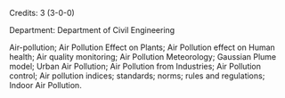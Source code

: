 Credits: 3 (3-0-0)

Department: Department of Civil Engineering

Air-pollution; Air Pollution Effect on Plants; Air Pollution effect on Human health; Air quality monitoring; Air Pollution Meteorology; Gaussian Plume model; Urban Air Pollution; Air Pollution from Industries; Air Pollution control; Air pollution indices; standards; norms; rules and regulations; Indoor Air Pollution.